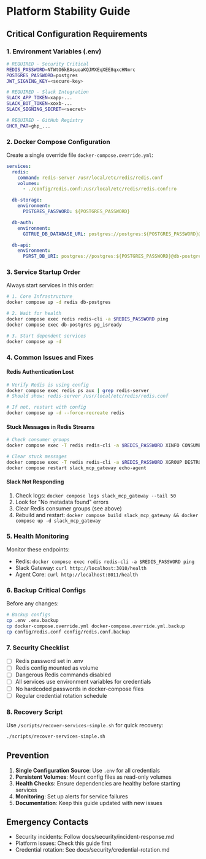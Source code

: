 # Platform Stability Guide

## Critical Configuration Requirements

### 1. Environment Variables (.env)
```bash
# REQUIRED - Security Critical
REDIS_PASSWORD=NTWtO6kBAsuoaKQJMXEqXEE8qxcHNmrc
POSTGRES_PASSWORD=postgres
JWT_SIGNING_KEY=<secure-key>

# REQUIRED - Slack Integration
SLACK_APP_TOKEN=xapp-...
SLACK_BOT_TOKEN=xoxb-...
SLACK_SIGNING_SECRET=<secret>

# REQUIRED - GitHub Registry
GHCR_PAT=ghp_...
```

### 2. Docker Compose Configuration

Create a single override file `docker-compose.override.yml`:
```yaml
services:
  redis:
    command: redis-server /usr/local/etc/redis/redis.conf
    volumes:
      - ./config/redis.conf:/usr/local/etc/redis/redis.conf:ro

  db-storage:
    environment:
      POSTGRES_PASSWORD: ${POSTGRES_PASSWORD}

  db-auth:
    environment:
      GOTRUE_DB_DATABASE_URL: postgres://postgres:${POSTGRES_PASSWORD}@db-postgres:5432/postgres?search_path=auth

  db-api:
    environment:
      PGRST_DB_URI: postgres://postgres:${POSTGRES_PASSWORD}@db-postgres:5432/postgres
```

### 3. Service Startup Order

Always start services in this order:
```bash
# 1. Core Infrastructure
docker compose up -d redis db-postgres

# 2. Wait for health
docker compose exec redis redis-cli -a $REDIS_PASSWORD ping
docker compose exec db-postgres pg_isready

# 3. Start dependent services
docker compose up -d
```

### 4. Common Issues and Fixes

#### Redis Authentication Lost
```bash
# Verify Redis is using config
docker compose exec redis ps aux | grep redis-server
# Should show: redis-server /usr/local/etc/redis/redis.conf

# If not, restart with config
docker compose up -d --force-recreate redis
```

#### Stuck Messages in Redis Streams
```bash
# Check consumer groups
docker compose exec -T redis redis-cli -a $REDIS_PASSWORD XINFO CONSUMERS mcp.responses slack-gateway

# Clear stuck messages
docker compose exec -T redis redis-cli -a $REDIS_PASSWORD XGROUP DESTROY mcp.responses slack-gateway
docker compose restart slack_mcp_gateway echo-agent
```

#### Slack Not Responding
1. Check logs: `docker compose logs slack_mcp_gateway --tail 50`
2. Look for "No metadata found" errors
3. Clear Redis consumer groups (see above)
4. Rebuild and restart: `docker compose build slack_mcp_gateway && docker compose up -d slack_mcp_gateway`

### 5. Health Monitoring

Monitor these endpoints:
- Redis: `docker compose exec redis redis-cli -a $REDIS_PASSWORD ping`
- Slack Gateway: `curl http://localhost:3010/health`
- Agent Core: `curl http://localhost:8011/health`

### 6. Backup Critical Configs

Before any changes:
```bash
# Backup configs
cp .env .env.backup
cp docker-compose.override.yml docker-compose.override.yml.backup
cp config/redis.conf config/redis.conf.backup
```

### 7. Security Checklist

- [ ] Redis password set in .env
- [ ] Redis config mounted as volume
- [ ] Dangerous Redis commands disabled
- [ ] All services use environment variables for credentials
- [ ] No hardcoded passwords in docker-compose files
- [ ] Regular credential rotation schedule

### 8. Recovery Script

Use `/scripts/recover-services-simple.sh` for quick recovery:
```bash
./scripts/recover-services-simple.sh
```

## Prevention

1. **Single Configuration Source**: Use `.env` for all credentials
2. **Persistent Volumes**: Mount config files as read-only volumes
3. **Health Checks**: Ensure dependencies are healthy before starting services
4. **Monitoring**: Set up alerts for service failures
5. **Documentation**: Keep this guide updated with new issues

## Emergency Contacts

- Security incidents: Follow docs/security/incident-response.md
- Platform issues: Check this guide first
- Credential rotation: See docs/security/credential-rotation.md
